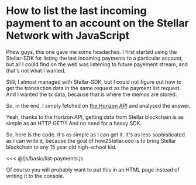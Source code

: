 # How to list the last incoming payment to an account on the Stellar Network with JavaScript

Phew guys, this one gave me some headaches. I first started using the Stellar-SDK for listing the last incoming payments to a particular account, but all I could find on the web was listening to future payement stream, and that's not what I wanted.

Still, I almost managed with Stellar-SDK, but I could not figure out how to get the transaction data in the same request as the payment list request. And I wanted the tx data, because that is where the memos are stored.

So, in the end, I simply fetched on [the Horizon API](https://developers.stellar.org/api/resources/accounts/payments/) and analysed the answer.

Yeah, thanks to the Horizon API, getting data from Stellar blockchain is as simple as an HTTP GET!!! And no need for a heavy SDK.

So, here is the code. It's as simple as I can get it. It's as less sophisticated as I can write it, because the goal of how2Stellar.ooo is to bring Stellar blockchain to any 15 year old high-school kid.

<<< @/js/basic/list-payments.js

Of course you will probably want to put this in an HTML page instead of writing it to the console.

<Footer/>
